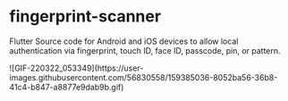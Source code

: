 # fingerprint-scanner
Flutter Source code for Android and iOS devices to allow local authentication via fingerprint, touch ID, face ID, passcode, pin, or pattern.
<div>
![GIF-220322_053349](https://user-images.githubusercontent.com/56830558/159385036-8052ba56-36b8-41c4-b847-a8877e9dab9b.gif)
</div>

